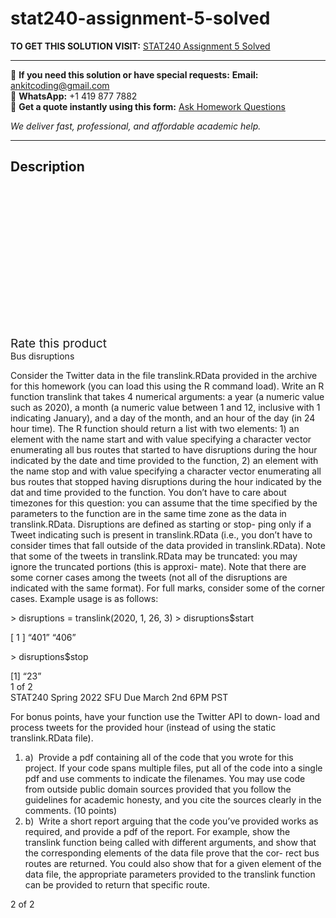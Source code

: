 # stat240-assignment-5-solved
**TO GET THIS SOLUTION VISIT:** [STAT240 Assignment 5 Solved](https://www.ankitcodinghub.com/product/stat240-assignment-5-solved/)


---

📩 **If you need this solution or have special requests:** **Email:** ankitcoding@gmail.com  
📱 **WhatsApp:** +1 419 877 7882  
📄 **Get a quote instantly using this form:** [Ask Homework Questions](https://www.ankitcodinghub.com/services/ask-homework-questions/)

*We deliver fast, professional, and affordable academic help.*

---

<h2>Description</h2>



<div class="kk-star-ratings kksr-auto kksr-align-center kksr-valign-top" data-payload="{&quot;align&quot;:&quot;center&quot;,&quot;id&quot;:&quot;97945&quot;,&quot;slug&quot;:&quot;default&quot;,&quot;valign&quot;:&quot;top&quot;,&quot;ignore&quot;:&quot;&quot;,&quot;reference&quot;:&quot;auto&quot;,&quot;class&quot;:&quot;&quot;,&quot;count&quot;:&quot;0&quot;,&quot;legendonly&quot;:&quot;&quot;,&quot;readonly&quot;:&quot;&quot;,&quot;score&quot;:&quot;0&quot;,&quot;starsonly&quot;:&quot;&quot;,&quot;best&quot;:&quot;5&quot;,&quot;gap&quot;:&quot;4&quot;,&quot;greet&quot;:&quot;Rate this product&quot;,&quot;legend&quot;:&quot;0\/5 - (0 votes)&quot;,&quot;size&quot;:&quot;24&quot;,&quot;title&quot;:&quot;STAT240 Assignment 5 Solved&quot;,&quot;width&quot;:&quot;0&quot;,&quot;_legend&quot;:&quot;{score}\/{best} - ({count} {votes})&quot;,&quot;font_factor&quot;:&quot;1.25&quot;}">

<div class="kksr-stars">

<div class="kksr-stars-inactive">
            <div class="kksr-star" data-star="1" style="padding-right: 4px">


<div class="kksr-icon" style="width: 24px; height: 24px;"></div>
        </div>
            <div class="kksr-star" data-star="2" style="padding-right: 4px">


<div class="kksr-icon" style="width: 24px; height: 24px;"></div>
        </div>
            <div class="kksr-star" data-star="3" style="padding-right: 4px">


<div class="kksr-icon" style="width: 24px; height: 24px;"></div>
        </div>
            <div class="kksr-star" data-star="4" style="padding-right: 4px">


<div class="kksr-icon" style="width: 24px; height: 24px;"></div>
        </div>
            <div class="kksr-star" data-star="5" style="padding-right: 4px">


<div class="kksr-icon" style="width: 24px; height: 24px;"></div>
        </div>
    </div>

<div class="kksr-stars-active" style="width: 0px;">
            <div class="kksr-star" style="padding-right: 4px">


<div class="kksr-icon" style="width: 24px; height: 24px;"></div>
        </div>
            <div class="kksr-star" style="padding-right: 4px">


<div class="kksr-icon" style="width: 24px; height: 24px;"></div>
        </div>
            <div class="kksr-star" style="padding-right: 4px">


<div class="kksr-icon" style="width: 24px; height: 24px;"></div>
        </div>
            <div class="kksr-star" style="padding-right: 4px">


<div class="kksr-icon" style="width: 24px; height: 24px;"></div>
        </div>
            <div class="kksr-star" style="padding-right: 4px">


<div class="kksr-icon" style="width: 24px; height: 24px;"></div>
        </div>
    </div>
</div>


<div class="kksr-legend" style="font-size: 19.2px;">
            <span class="kksr-muted">Rate this product</span>
    </div>
    </div>
<div class="page" title="Page 1">
<div class="layoutArea">
<div class="column">
Bus disruptions

Consider the Twitter data in the file translink.RData provided in the archive for this homework (you can load this using the R command load). Write an R function translink that takes 4 numerical arguments: a year (a numeric value such as 2020), a month (a numeric value between 1 and 12, inclusive with 1 indicating January), and a day of the month, and an hour of the day (in 24 hour time). The R function should return a list with two elements: 1) an element with the name start and with value specifying a character vector enumerating all bus routes that started to have disruptions during the hour indicated by the date and time provided to the function, 2) an element with the name stop and with value specifying a character vector enumerating all bus routes that stopped having disruptions during the hour indicated by the dat and time provided to the function. You don’t have to care about timezones for this question: you can assume that the time specified by the parameters to the function are in the same time zone as the data in translink.RData. Disruptions are defined as starting or stop- ping only if a Tweet indicating such is present in translink.RData (i.e., you don’t have to consider times that fall outside of the data provided in translink.RData). Note that some of the tweets in translink.RData may be truncated: you may ignore the truncated portions (this is approxi- mate). Note that there are some corner cases among the tweets (not all of the disruptions are indicated with the same format). For full marks, consider some of the corner cases. Example usage is as follows:

&gt; disruptions = translink(2020, 1, 26, 3) &gt; disruptions$start

[ 1 ] “401” “406”

&gt; disruptions$stop

</div>
</div>
<div class="layoutArea">
<div class="column">
[1] “23”

</div>
</div>
<div class="layoutArea">
<div class="column">
1 of 2

</div>
</div>
</div>
<div class="page" title="Page 2">
<div class="layoutArea">
<div class="column">
STAT240 Spring 2022 SFU Due March 2nd 6PM PST

For bonus points, have your function use the Twitter API to down- load and process tweets for the provided hour (instead of using the static translink.RData file).

<ol>
<li>a) &nbsp;Provide a pdf containing all of the code that you wrote for this project. If your code spans multiple files, put all of the code into a single pdf and use comments to indicate the filenames. You may use code from outside public domain sources provided that you follow the guidelines for academic honesty, and you cite the sources clearly in the comments.
(10 points)
</li>
<li>b) &nbsp;Write a short report arguing that the code you’ve provided works as required, and provide a pdf of the report. For example, show the translink function being called with different arguments, and show that the corresponding elements of the data file prove that the cor- rect bus routes are returned. You could also show that for a given element of the data file, the appropriate parameters provided to the translink function can be provided to return that specific route.</li>
</ol>
</div>
</div>
<div class="layoutArea">
<div class="column">
2 of 2

</div>
</div>
</div>
